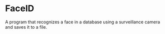# FaceID
A program that recognizes a face in a database using a surveillance camera and saves it to a file.
